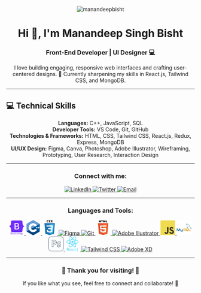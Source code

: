 <p align="center"> 
  <img src="https://komarev.com/ghpvc/?username=manandeepbisht&label=Profile%20views&color=0e75b6&style=flat" alt="manandeepbisht" /> 
</p>

<h1 align="center">Hi 👋, I'm Manandeep Singh Bisht</h1>
<h3 align="center">Front-End Developer | UI Designer 💻</h3>
<p align="center">
  I love building engaging, responsive web interfaces and crafting user-centered designs. 🚀 
  Currently sharpening my skills in React.js, Tailwind CSS, and MongoDB.
</p>

---

## 💻 Technical Skills

<p align="center">
  <b>Languages:</b> C++, JavaScript, SQL  
  <br>
  <b>Developer Tools:</b> VS Code, Git, GitHub  
  <br>
  <b>Technologies & Frameworks:</b> HTML, CSS, Tailwind CSS, React.js, Redux, Express, MongoDB  
  <br>
  <b>UI/UX Design:</b> Figma, Canva, Photoshop, Adobe Illustrator, Wireframing, Prototyping, User Research, Interaction Design  
</p>

---

<h3 align="center">Connect with me:</h3>
<p align="center">
  <a href="https://www.linkedin.com/in/yourlinkedin/" target="_blank" rel="noreferrer">
    <img src="https://www.vectorlogo.zone/logos/linkedin/linkedin-icon.svg" alt="LinkedIn" width="40" height="40"/>
  </a> 
  <a href="https://twitter.com/yourtwitter/" target="_blank" rel="noreferrer">
    <img src="https://www.vectorlogo.zone/logos/twitter/twitter-tile.svg" alt="Twitter" width="40" height="40"/>
  </a>
  <a href="mailto:youremail@example.com" target="_blank" rel="noreferrer">
    <img src="https://www.vectorlogo.zone/logos/gmail/gmail-icon.svg" alt="Email" width="40" height="40"/>
  </a>
</p>

---

<h3 align="center">Languages and Tools:</h3>
<p align="center"> 
  <a href="https://getbootstrap.com" target="_blank" rel="noreferrer"> 
    <img src="https://raw.githubusercontent.com/devicons/devicon/master/icons/bootstrap/bootstrap-plain-wordmark.svg" alt="Bootstrap" width="40" height="40"/> 
  </a> 
  <a href="https://www.w3schools.com/cpp/" target="_blank" rel="noreferrer"> 
    <img src="https://raw.githubusercontent.com/devicons/devicon/master/icons/cplusplus/cplusplus-original.svg" alt="C++" width="40" height="40"/> 
  </a> 
  <a href="https://www.w3schools.com/css/" target="_blank" rel="noreferrer"> 
    <img src="https://raw.githubusercontent.com/devicons/devicon/master/icons/css3/css3-original-wordmark.svg" alt="CSS3" width="40" height="40"/> 
  </a> 
  <a href="https://www.figma.com/" target="_blank" rel="noreferrer"> 
    <img src="https://www.vectorlogo.zone/logos/figma/figma-icon.svg" alt="Figma" width="40" height="40"/> 
  </a> 
  <a href="https://git-scm.com/" target="_blank" rel="noreferrer"> 
    <img src="https://www.vectorlogo.zone/logos/git-scm/git-scm-icon.svg" alt="Git" width="40" height="40"/> 
  </a> 
  <a href="https://www.w3.org/html/" target="_blank" rel="noreferrer"> 
    <img src="https://raw.githubusercontent.com/devicons/devicon/master/icons/html5/html5-original-wordmark.svg" alt="HTML5" width="40" height="40"/> 
  </a> 
  <a href="https://www.adobe.com/in/products/illustrator.html" target="_blank" rel="noreferrer"> 
    <img src="https://www.vectorlogo.zone/logos/adobe_illustrator/adobe_illustrator-icon.svg" alt="Adobe Illustrator" width="40" height="40"/> 
  </a> 
  <a href="https://developer.mozilla.org/en-US/docs/Web/JavaScript" target="_blank" rel="noreferrer"> 
    <img src="https://raw.githubusercontent.com/devicons/devicon/master/icons/javascript/javascript-original.svg" alt="JavaScript" width="40" height="40"/> 
  </a> 
  <a href="https://www.mysql.com/" target="_blank" rel="noreferrer"> 
    <img src="https://raw.githubusercontent.com/devicons/devicon/master/icons/mysql/mysql-original-wordmark.svg" alt="MySQL" width="40" height="40"/> 
  </a> 
  <a href="https://www.photoshop.com/en" target="_blank" rel="noreferrer"> 
    <img src="https://raw.githubusercontent.com/devicons/devicon/master/icons/photoshop/photoshop-line.svg" alt="Photoshop" width="40" height="40"/> 
  </a> 
  <a href="https://reactjs.org/" target="_blank" rel="noreferrer"> 
    <img src="https://raw.githubusercontent.com/devicons/devicon/master/icons/react/react-original-wordmark.svg" alt="React" width="40" height="40"/> 
  </a> 
  <a href="https://tailwindcss.com/" target="_blank" rel="noreferrer"> 
    <img src="https://www.vectorlogo.zone/logos/tailwindcss/tailwindcss-icon.svg" alt="Tailwind CSS" width="40" height="40"/> 
  </a> 
  <a href="https://www.adobe.com/products/xd.html" target="_blank" rel="noreferrer"> 
    <img src="https://cdn.worldvectorlogo.com/logos/adobe-xd.svg" alt="Adobe XD" width="40" height="40"/> 
  </a> 
</p>

---

<h3 align="center">🌟 Thank you for visiting! 🌟</h3>
<p align="center">
  If you like what you see, feel free to connect and collaborate! 🚀
</p>
